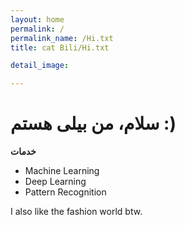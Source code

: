 ```yaml
---
layout: home
permalink: /
permalink_name: /Hi.txt
title: cat Bili/Hi.txt

detail_image: 

---
```


# سلام، من بیلی هستم :)

**خدمات**
- Machine Learning
- Deep Learning
- Pattern Recognition

I also like the fashion world btw.

